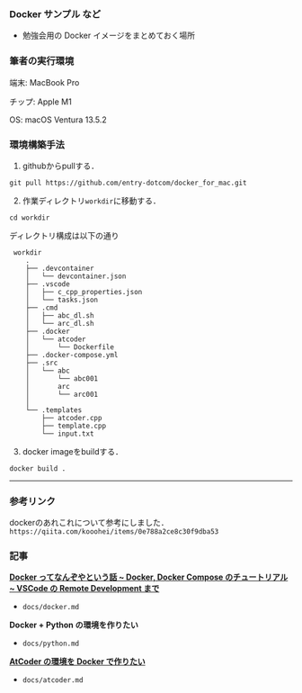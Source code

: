 ### Docker サンプル など

- 勉強会用の Docker イメージをまとめておく場所

### 筆者の実行環境
端末: MacBook Pro

チップ: Apple M1

OS: macOS Ventura 13.5.2

### 環境構築手法
1. githubからpullする．
```
git pull https://github.com/entry-dotcom/docker_for_mac.git
```

2. 作業ディレクトリ```workdir```に移動する．
```
cd workdir
```
ディレクトリ構成は以下の通り

```
 workdir
    .
    ├── .devcontainer
    │   └── devcontainer.json
    ├── .vscode
    │   ├── c_cpp_properties.json
    │   └── tasks.json
    ├── .cmd
    │   ├── abc_dl.sh
    │   └── arc_dl.sh
    ├── .docker
    │   └── atcoder
    │       └── Dockerfile
    ├── .docker-compose.yml
    ├── .src
    │   └── abc
    │       └── abc001
    │       arc
    │       └── arc001
    │     
    └── .templates
        ├── atcoder.cpp
        ├── template.cpp
        └── input.txt
```

3. docker imageをbuildする．</br>
```
docker build .
```

---

### 参考リンク
dockerのあれこれについて参考にしました．
```https://qiita.com/kooohei/items/0e788a2ce8c30f9dba53```

### 記事

[**Docker ってなんぞやという話 ~ Docker, Docker Compose のチュートリアル ~ VSCode の Remote Development まで**](https://qiita.com/tf63/items/684fe4b818ecd715aed9)

- `docs/docker.md`

**Docker + Python の環境を作りたい**

- `docs/python.md`

[**AtCoder の環境を Docker で作りたい**](https://qiita.com/tf63/items/c93c6f24d73599e637d8)

- `docs/atcoder.md`
